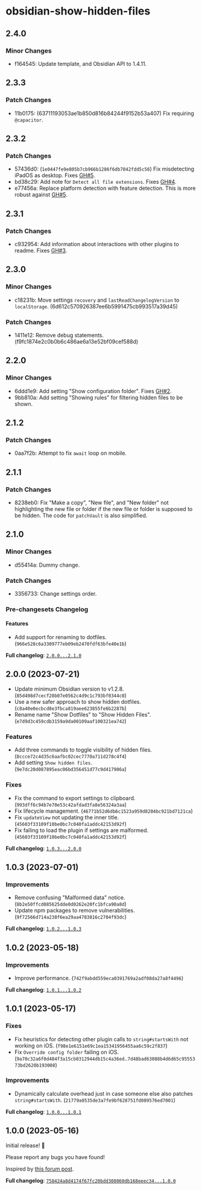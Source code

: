 # obsidian-show-hidden-files <!-- markdownlint-disable MD024 -->

## 2.4.0

### Minor Changes

- f164545: Update template, and Obsidian API to 1.4.11.

## 2.3.3

### Patch Changes

- 11b0175: (63711193053ae1b850d816b84244f9152b53a407) Fix requiring `@capacitor`.

## 2.3.2

### Patch Changes

- 57436d0: (`1e0447fe9e805b7cb966b1286f6db7042fdd5c56`) Fix misdetecting iPadOS as desktop. Fixes [GH#5](https://github.com/polyipseity/obsidian-show-hidden-files/issues/5).
- bd38c29: Add note for `Detect all file extensions`. Fixes [GH#4](https://github.com/polyipseity/obsidian-show-hidden-files/issues/4).
- e77456a: Replace platform detection with feature detection. This is more robust against [GH#5](https://github.com/polyipseity/obsidian-show-hidden-files/issues/5).

## 2.3.1

### Patch Changes

- c932954: Add information about interactions with other plugins to readme. Fixes [GH#3](https://github.com/polyipseity/obsidian-show-hidden-files/issues/3).

## 2.3.0

### Minor Changes

- c18231b: Move settings `recovery` and `lastReadChangelogVersion` to `localStorage`. (6d612c570926387ee6b5991475cb993517a39d45)

### Patch Changes

- 1411e12: Remove debug statements. (f9fc1874e2c0b0b6c486ae6a13e52bf09cef588d)

## 2.2.0

### Minor Changes

- 6ddd1e9: Add setting "Show configuration folder". Fixes [GH#2](https://github.com/polyipseity/obsidian-show-hidden-files/issues/2).
- 9bb810a: Add setting "Showing rules" for filtering hidden files to be shown.

## 2.1.2

### Patch Changes

- 0aa7f2b: Attempt to fix `await` loop on mobile.

## 2.1.1

### Patch Changes

- 8238eb0: Fix "Make a copy", "New file", and "New folder" not highlighting the new file or folder if the new file or folder is supposed to be hidden. The code for `patchVault` is also simplified.

## 2.1.0

### Minor Changes

- d55414a: Dummy change.

### Patch Changes

- 3356733: Change settings order.

### Pre-changesets Changelog

#### Features

- Add support for renaming to dotfiles. (`966e528c6a3309777eb09eb2470fdf63bfe40e1b`)

**Full changelog**: [`2.0.0...2.1.0`](https://github.com/polyipseity/obsidian-show-hidden-files/compare/2.0.0...2.1.0)

## 2.0.0 (2023-07-21)

- Update minimum Obsidian version to v1.2.8. (`85d498d7cecf28b07e0562c4d9c1c793bf0344c0`)
- Use a new safer approach to show hidden dotfiles. (`c8a40e0ecbcd8e3fbca819aee623855fe6b2287b`)
- Rename name "Show Dotfiles" to "Show Hidden Files". (`e7d9d3c459cdb3159a9da00109aaf100321ea742`)

### Features

- Add three commands to toggle visibility of hidden files. (`8ccce72c4d35c6aafbc02cec7770a711d278c4f4`)
- Add setting `Show hidden files`. (`9e7dc20d087895eac06bd356451d77c9d417906a`)

### Fixes

- Fix the command to export settings to clipboard. (`993dff6c94b7e70e53c42afdad3fa8e56324a3aa`)
- Fix lifecycle management. (`46771b52d6db6c1523a959d8204bc921bd7121ca`)
- Fix `updateView` not updating the inner title. (`45603f33109f10be0bc7c040fa1addc42153d92f`)
- Fix failing to load the plugin if settings are malformed. (`45603f33109f10be0bc7c040fa1addc42153d92f`)

**Full changelog**: [`1.0.3...2.0.0`](https://github.com/polyipseity/obsidian-show-hidden-files/compare/1.0.3...2.0.0)

## 1.0.3 (2023-07-01)

### Improvements

- Remove confusing "Malformed data" notice. (`8b2e50ffcd085625dde0d0262e20fc1bfca90a8d`)
- Update npm packages to remove vulnerabilities. (`9f72566d714a238f6ea29aa4783816c2704f93dc`)

**Full changelog**: [`1.0.2...1.0.3`](https://github.com/polyipseity/obsidian-show-hidden-files/compare/1.0.2...1.0.3)

## 1.0.2 (2023-05-18)

### Improvements

- Improve performance. (`742f9abdd559eca0391769a2adf08da27a8f4496`)

**Full changelog**: [`1.0.1...1.0.2`](https://github.com/polyipseity/obsidian-show-hidden-files/compare/1.0.1...1.0.2)

## 1.0.1 (2023-05-17)

### Fixes

- Fix heuristics for detecting other plugin calls to `string#startsWith` not working on iOS. (`f98e1e6151e69c1ea15341956455aa6c59c2f837`)
- Fix `Override config folder` failing on iOS. (`9a70c32a6f0d484f3a15cb0312944db15c4a36ed`..`7d48bad63088b4d6d65c9555373bd2620b193008`)

### Improvements

- Dynamically calculate overhead just in case someone else also patches `string#startsWith`. (`21779a0535de3a7fe9bf628751fd089576ed7001`)

**Full changelog**: [`1.0.0...1.0.1`](https://github.com/polyipseity/obsidian-show-hidden-files/compare/1.0.0...1.0.1)

## 1.0.0 (2023-05-16)

Initial release! 🥳

Please report any bugs you have found!

Inspired by [this forum post](https://forum.obsidian.md/t/enable-use-of-hidden-files-dotfiles-within-obsidian/26908).

**Full changelog**: [`758424a8d4174f67fc20bdd308060db168eeec34...1.0.0`](https://github.com/polyipseity/obsidian-show-hidden-files/compare/758424a8d4174f67fc20bdd308060db168eeec34...1.0.0)
